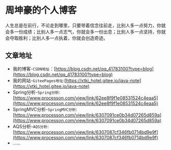 # 周坤豪的个人博客

人生总是在前行，不论走到哪里，只要带着信念往前走，比别人多一点努力，你就会多一份成绩；比别人多一点志气，你就会多一份出息；比别人多一点坚持，你就会夺取胜利；比别人多一点执着，你就会创造奇迹。

## 文章地址

- 我的博客-```CSDN地址```：[https://blog.csdn.net/qq_41783100?type=blog](https://blog.csdn.net/qq_41783100?type=blog)
- 我的网站-```GiteePages地址```:[https://xtkj_hotel.gitee.io/java-note](https://xtkj_hotel.gitee.io/java-note)
- Spring分析-```Spring分析```:[https://www.processon.com/view/link/62ee8f9f1e08531524c4eaa5](https://www.processon.com/view/link/62ee8f9f1e08531524c4eaa5)
- SpringMVC分析-```SpringMVC分析```:[https://www.processon.com/view/link/6307091ce0b34d07265d859a](https://www.processon.com/view/link/6307091ce0b34d07265d859a)
- AQS分析-```AQS分析```:[https://www.processon.com/view/link/6307087cf346fb0714bd9e9f](https://www.processon.com/view/link/6307087cf346fb0714bd9e9f)
- ......